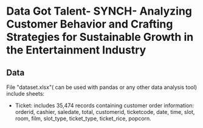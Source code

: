 # Data Got Talent- SYNCH- Analyzing Customer Behavior and Crafting Strategies for Sustainable Growth in the Entertainment Industry
## Data 
 File "dataset.xlsx"( can be used with pandas or any other data analysis tool) include sheets:  
 - Ticket: includes 35,474 records containing customer order information: orderid, cashier, saledate, total, customerid, ticketcode, date, time, slot, room, film, slot_type, ticket_type, ticket_rice, popcorn.
